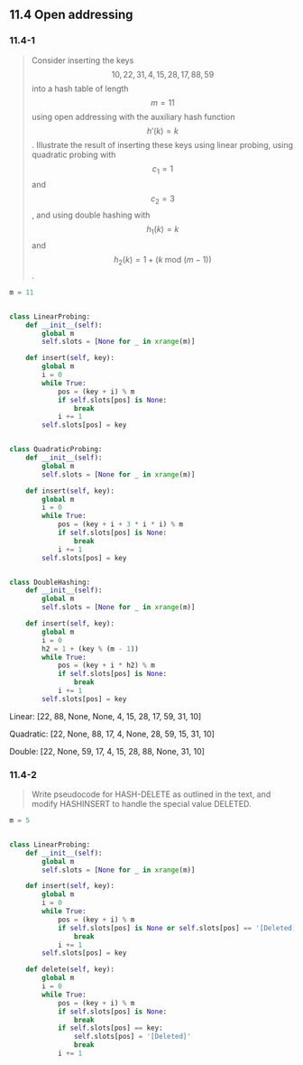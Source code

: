 ## 11.4 Open addressing

### 11.4-1

> Consider inserting the keys $$10, 22, 31, 4, 15, 28, 17, 88, 59$$ into a hash table of length $$m = 11$$ using open addressing with the auxiliary hash function $$h'(k) = k$$. Illustrate the result of inserting these keys using linear probing, using quadratic probing with $$c_1 = 1$$ and $$c_2 = 3$$, and using double hashing with $$h_1(k) = k$$ and $$h_2(k) = 1 + (k ~\text{mod}~ (m - 1))$$.

```python
m = 11


class LinearProbing:
    def __init__(self):
        global m
        self.slots = [None for _ in xrange(m)]

    def insert(self, key):
        global m
        i = 0
        while True:
            pos = (key + i) % m
            if self.slots[pos] is None:
                break
            i += 1
        self.slots[pos] = key


class QuadraticProbing:
    def __init__(self):
        global m
        self.slots = [None for _ in xrange(m)]

    def insert(self, key):
        global m
        i = 0
        while True:
            pos = (key + i + 3 * i * i) % m
            if self.slots[pos] is None:
                break
            i += 1
        self.slots[pos] = key


class DoubleHashing:
    def __init__(self):
        global m
        self.slots = [None for _ in xrange(m)]

    def insert(self, key):
        global m
        i = 0
        h2 = 1 + (key % (m - 1))
        while True:
            pos = (key + i * h2) % m
            if self.slots[pos] is None:
                break
            i += 1
        self.slots[pos] = key
```

Linear: [22, 88, None, None, 4, 15, 28, 17, 59, 31, 10]

Quadratic: [22, None, 88, 17, 4, None, 28, 59, 15, 31, 10]

Double: [22, None, 59, 17, 4, 15, 28, 88, None, 31, 10]


### 11.4-2

> Write pseudocode for HASH-DELETE as outlined in the text, and modify HASHINSERT to handle the special value DELETED.

```python
m = 5


class LinearProbing:
    def __init__(self):
        global m
        self.slots = [None for _ in xrange(m)]

    def insert(self, key):
        global m
        i = 0
        while True:
            pos = (key + i) % m
            if self.slots[pos] is None or self.slots[pos] == '[Deleted]':
                break
            i += 1
        self.slots[pos] = key

    def delete(self, key):
        global m
        i = 0
        while True:
            pos = (key + i) % m
            if self.slots[pos] is None:
                break
            if self.slots[pos] == key:
                self.slots[pos] = '[Deleted]'
                break
            i += 1
```


